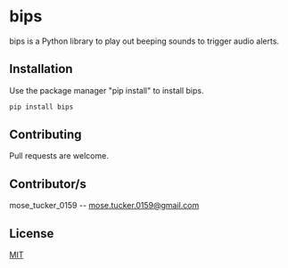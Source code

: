 
# bips
bips is a Python library to play out beeping sounds to trigger audio alerts.

## Installation
Use the package manager "pip install" to install bips.

```bash
pip install bips
```

## Contributing
Pull requests are welcome.

## Contributor/s
mose_tucker_0159 -- mose.tucker.0159@gmail.com

## License
[MIT]( https://choosealicense.com/licenses/mit )
